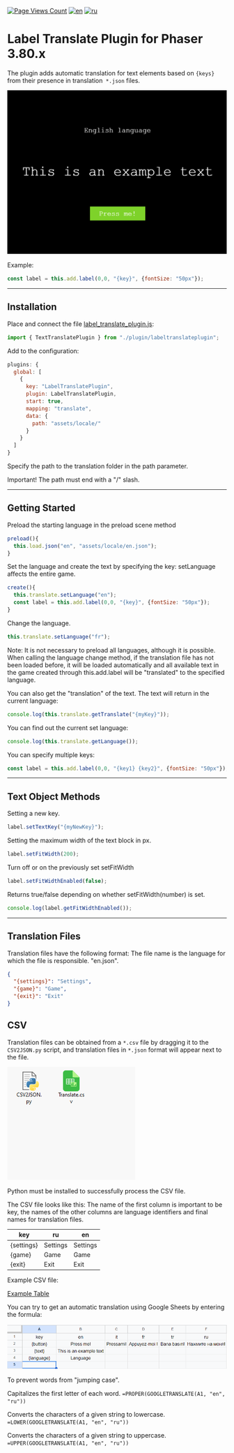 [![Page Views Count](https://badges.toozhao.com/badges/01HVBM4531H9T1EV6ZPZTH33N1/green.svg)](https://badges.toozhao.com/stats/01HVBM4531H9T1EV6ZPZTH33N1)
[![en](https://img.shields.io/badge/lang-en-red.svg)](https://github.com/Qugurun/Phaser3-Label-Translate-Plugin/blob/main/README.md)
[![ru](https://img.shields.io/badge/lang-ru-green.svg)](https://github.com/Qugurun/Phaser3-Label-Translate-Plugin/blob/main/README.ru.md)

# Label Translate Plugin for Phaser 3.80.x

The plugin adds automatic translation for text elements based on `{keys}` from their presence in translation` *.json` files.

![priview.gif](https://github.com/Qugurun/Phaser3-Label-Translate-Plugin/blob/main/preview.gif)

Example:
```js
const label = this.add.label(0,0, "{key}", {fontSize: "50px"});
```

---
## Installation

Place and connect the file [label_translate_plugin.js](https://github.com/Qugurun/Phaser3-Label-Translate-Plugin/blob/main/label_translate_plugin.js):
```js
import { TextTranslatePlugin } from "./plugin/labeltranslateplugin";
```

Add to the configuration:

```js
plugins: {
  global: [
    {
      key: "LabelTranslatePlugin",
      plugin: LabelTranslatePlugin,
      start: true,
      mapping: "translate",
      data: {
        path: "assets/locale/"
      }
    }
  ]
}
```

Specify the path to the translation folder in the path parameter.

Important! The path must end with a "/" slash.

---
## Getting Started

Preload the starting language in the preload scene method

```js
preload(){
  this.load.json("en", "assets/locale/en.json");
}
```

Set the language and create the text by specifying the key:
setLanguage affects the entire game.

```js
create(){
  this.translate.setLanguage("en");
  const label = this.add.label(0,0, "{key}", {fontSize: "50px"});
}
```

Change the language. 

```js
this.translate.setLanguage("fr");
```

Note: It is not necessary to preload all languages, although it is possible.
When calling the language change method, if the translation file has not been loaded before, it will be loaded automatically and all available text in the game created through this.add.label will be "translated" to the specified language.

You can also get the "translation" of the text. The text will return in the current language:

```js
console.log(this.translate.getTranslate("{myKey}"));
```

You can find out the current set language:

```js
console.log(this.translate.getLanguage());
```

You can specify multiple keys:

```js
const label = this.add.label(0,0, "{key1} {key2}", {fontSize: "50px"});
```

---
## Text Object Methods

Setting a new key.

```js
label.setTextKey("{myNewKey}");
```

Setting the maximum width of the text block in px.

```js
label.setFitWidth(200);
```

Turn off or on the previously set setFitWidth

```js
label.setFitWidthEnabled(false);
```

Returns true/false depending on whether setFitWidth(number) is set.

```js
console.log(label.getFitWidthEnabled());
```

---
## Translation Files

Translation files have the following format: 
The file name is the language for which the file is responsible. "en.json".

```json
{
  "{settings}": "Settings",
  "{game}": "Game",
  "{exit}": "Exit"
}
```

## CSV

Translation files can be obtained from a `*.csv` file by dragging it to the` CSV2JSON.py` script, and translation files in `*.json` format will appear next to the file.

![CSV2JSON.gif](https://github.com/Qugurun/Phaser3-Label-Translate-Plugin/blob/main/CSV2JSON.gif)

Python must be installed to successfully process the CSV file.

The CSV file looks like this:
The name of the first column is important to be key, the names of the other columns are language identifiers and final names for translation files.

| key        | ru        | en       |
| ---------- | --------- | -------- |
| {settings} | Settings  | Settings |
| {game}     | Game      | Game     |
| {exit}     | Exit      | Exit     |

Example CSV file:

[Example Table](https://docs.google.com/spreadsheets/d/11lQEBhEIqXbmaXeNp7G18mlrq2J0pNZCpmwcyrIc_wk/edit?usp=sharing)

You can try to get an automatic translation using Google Sheets by entering the formula:

![google_table.gif](https://github.com/Qugurun/Phaser3-Label-Translate-Plugin/blob/main/google_table.gif)

To prevent words from "jumping case".

Capitalizes the first letter of each word.
`=PROPER(GOOGLETRANSLATE(A1, "en", "ru"))`

Converts the characters of a given string to lowercase.
`=LOWER(GOOGLETRANSLATE(A1, "en", "ru"))`

Converts the characters of a given string to uppercase.
`=UPPER(GOOGLETRANSLATE(A1, "en", "ru"))`
